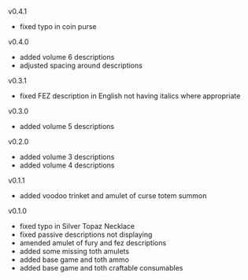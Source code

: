 v0.4.1

-   fixed typo in coin purse

v0.4.0

-   added volume 6 descriptions
-   adjusted spacing around descriptions

v0.3.1

-   fixed FEZ description in English not having italics where appropriate

v0.3.0

-   added volume 5 descriptions

v0.2.0

-   added volume 3 descriptions
-   added volume 4 descriptions

v0.1.1

-   added voodoo trinket and amulet of curse totem summon

v0.1.0

-   fixed typo in Silver Topaz Necklace
-   fixed passive descriptions not displaying
-   amended amulet of fury and fez descriptions
-   added some missing toth amulets
-   added base game and toth ammo
-   added base game and toth craftable consumables
